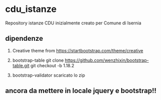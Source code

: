 # cdu_istanze
Repository istanze CDU inizialmente creato per Comune di Isernia




## dipendenze
1) Creative theme from https://startbootstrap.com/theme/creative

2) bootstrap-table
git clone https://github.com/wenzhixin/bootstrap-table.git
git checkout -b 1.18.2 


3) bootstrap-validator scaricato lo zip


## ancora da mettere in locale jquery e bootstrap!!
